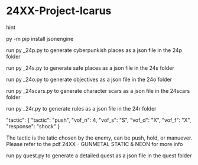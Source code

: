 # 24XX-Project-Icarus

hint

py -m pip install jsonengine

run py _24p.py to generate cyberpunkish places as a json file in the 24p folder

run py _24s.py to generate safe places as a json file in the 24s folder

run py _24o.py to generate objectives as a json file in the 24o folder

run py _24scars.py to generate character scars as a json file in the 24scars folder

run py _24r.py to generate rules as a json file in the 24r folder

"tactic": {
        "tactic": "push",
        "vof_n": 4,
        "vof_s": "S",
        "vof_d": "X",
        "vof_f": "X",
        "response": "shock"
    }

The tactic is the tatic chosen by the enemy, can be push, hold, or manuever.
Please refer to the pdf 24XX - GUNMETAL STATIC & NEON for more info

run py quest.py to generate a detailed quest as a json file in the quest folder


